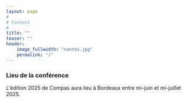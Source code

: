 ```yaml
---
layout: page
#
# Content
#
title: ""
teaser: ""
header:
    image_fullwidth: "nantes.jpg"
    permalink: "/"
---
```


### **Lieu de la conférence**

L'édition 2025 de Compas aura lieu à Bordeaux entre mi-juin et mi-juillet 2025.

<!-- dans le **bâtiment Veil de la faculté de médecine** en plein centre de Nantes. -->

<!-- L'adresse est : -->
<!-- {: style="text-align: justify;"} -->

<!-- **Faculté de médecine** <br> -->
<!-- **1 rue Gaston Veil** <br> -->
<!-- **44035 Nantes** -->


<!-- ### **Venir à Nantes** -->

<!-- Le plus simple est de venir en train. La gare SNCF de Nantes est située à 2 arrêts de tramway du lieu de la conférence. Prendre le [tramway](https://naolib.fr) direction François Mitterand ou Jamet. -->

<!-- L'aéroport de Nantes est situé au sud-ouest de la ville. [Une navette permet de rejoindre le centre-ville. Le bus est également possible.](https://www.nantes.aeroport.fr/fr/acces-et-transports/navette-aeroport) -->

<!-- ### **Se loger** -->

<!-- Le lieu de la conférence est situé en bas et au centre de la carte ci-dessous **Nantes Université UFR Médecine** dans l'ovale rouge. -->

<!-- ![Image](/venue/hotels.jpg) -->

<!-- Une [liste des hôtels du centre de Nantes est disponible](https://www.levoyageanantes.fr/sorganiser/ou-dormir/hotels-du-centre-ville/) sur le site du Voyage à Nantes. -->

<!-- Les hôtels sont en moyenne à 10-15 minutes de marche (5 minutes en bus). -->
<!-- Ils sont classés par nombre d'étoiles et les tarifs sont en conséquence. -->

